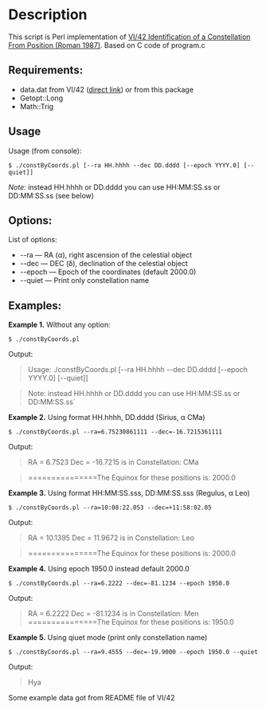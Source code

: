 Description
===========

This script is Perl implementation of [VI/42 Identification of a Constellation From Position (Roman 1987)](http://cdsarc.u-strasbg.fr/viz-bin/Cat?VI/42). Based on C code of program.c

Requirements:
-------------

* data.dat from VI/42 ([direct link](http://cdsarc.u-strasbg.fr/vizier/ftp/cats/VI/42/data.dat)) or from this package
* Getopt::Long
* Math::Trig
    
Usage
-----

Usage (from console):

    $ ./constByCoords.pl [--ra HH.hhhh --dec DD.dddd [--epoch YYYY.0] [--quiet]]

*Note:* instead HH.hhhh or DD.dddd you can use HH:MM:SS.ss or DD:MM:SS.ss (see below)

Options:
--------

List of options:

* --ra — RA (α), right ascension of the celestial object
* --dec — DEC (δ), declination of the celestial object
* --epoch — Epoch of the coordinates (default 2000.0)
* --quiet — Print only constellation name

Examples:
---------

**Example 1.** Without any option:

    $ ./constByCoords.pl

Output:

> Usage: ./constByCoords.pl [--ra HH.hhhh --dec DD.dddd [--epoch YYYY.0] [--quiet]]

> Note: instead HH.hhhh or DD.dddd you can use HH:MM:SS.ss or DD:MM:SS.ss`

**Example 2.** Using format HH.hhhh, DD.dddd (Sirius, α CMa)

    $ ./constByCoords.pl --ra=6.75230861111 --dec=-16.7215361111

Output:

>  RA =  6.7523 Dec = -16.7215  is in Constellation: CMa

> ===============The Equinox for these positions is: 2000.0

**Example 3.** Using format HH:MM:SS.sss, DD:MM:SS.sss (Regulus, α Leo)

    $ ./constByCoords.pl --ra=10:08:22.053 --dec=+11:58:02.05

Output:

> RA = 10.1395 Dec =  11.9672  is in Constellation: Leo

> ===============The Equinox for these positions is: 2000.0

**Example 4.** Using epoch 1950.0 instead default 2000.0

    $ ./constByCoords.pl --ra=6.2222 --dec=-81.1234 --epoch 1950.0

Output:

> RA =  6.2222 Dec = -81.1234  is in Constellation: Men
> ===============The Equinox for these positions is: 1950.0

**Example 5.** Using qiuet mode (print only constellation name)

    $ ./constByCoords.pl --ra=9.4555 --dec=-19.9000 --epoch 1950.0 --quiet

Output:

> Hya

Some example data got from README file of VI/42
